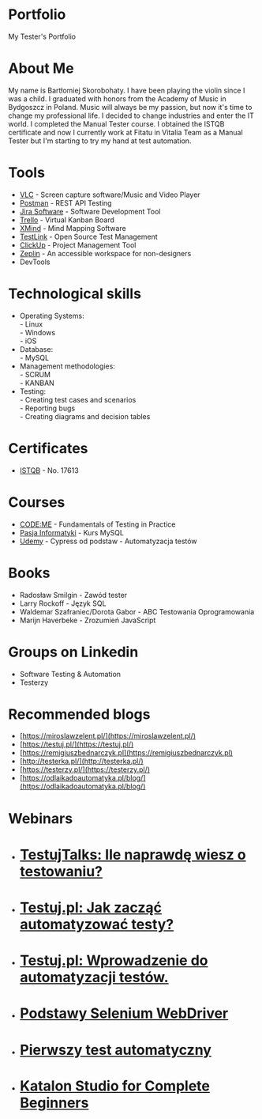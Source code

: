 # Portfolio
My Tester's Portfolio
# About Me
My name is Bartłomiej Skorobohaty. I have been playing the violin since I was a child. I graduated with honors from the Academy of Music in Bydgoszcz in Poland. Music will always be my passion, but now it's time to change my professional life. I decided to change industries and enter the IT world. I completed the Manual Tester course. I obtained the ISTQB certificate and now I currently work at Fitatu in Vitalia Team as a Manual Tester but I'm starting to try my hand at test automation.
# Tools
* [VLC](https://www.videolan.org/) - Screen capture software/Music and Video Player <br>
* [Postman](https://www.postman.com/) - REST API Testing <br>
* [Jira Software](https://www.atlassian.com/software/jira) - Software Development Tool <br>
* [Trello](https://trello.com/pl) - Virtual Kanban Board <br>
* [XMind](https://www.xmind.net/) - Mind Mapping Software <br>
* [TestLink](https://testlink.org/) - Open Source Test Management <br>
* [ClickUp](https://clickup.com/) - Project Management Tool <br>
* [Zeplin](https://zeplin.io/) - An accessible workspace for non-designers <br>
* DevTools <br>
# Technological skills
* Operating Systems: <br>
         - Linux <br>
         - Windows <br>
         - iOS <br>
* Database: <br>
         - MySQL <br>
* Management methodologies: <br>
         - SCRUM <br>
         - KANBAN <br>
* Testing: <br>
         - Creating test cases and scenarios <br>
         - Reporting bugs <br>
         - Creating diagrams and decision tables <br>
# Certificates <br>
* [ISTQB](https://www.gasq.org/en/certification/check-a-certificate.html) - No. 17613 <br>
# Courses <br>
* [CODE:ME](https://codeme.pl/) - Fundamentals of Testing in Practice <br>
* [Pasja Informatyki](https://www.youtube.com/c/Pasjainformatykitutoriale) - Kurs MySQL <br>
* [Udemy](https://www.udemy.com/course/cypress-od-podstaw/) - Cypress od podstaw - Automatyzacja testów <br>
# Books <br>
* Radosław Smilgin - Zawód tester <br>
* Larry Rockoff - Język SQL <br>
* Waldemar Szafraniec/Dorota Gabor - ABC Testowania Oprogramowania <br>
* Marijn Haverbeke - Zrozumień JavaScript <br>
# Groups on Linkedin <br>
* Software Testing & Automation <br>
* Testerzy <br>
# Recommended blogs <br>
* [https://miroslawzelent.pl/](https://miroslawzelent.pl/) <br>
* [https://testuj.pl/](https://testuj.pl/) <br>
* [https://remigiuszbednarczyk.pl](https://remigiuszbednarczyk.pl) <br>
* [http://testerka.pl/](http://testerka.pl/) <br>
* [https://testerzy.pl/](https://testerzy.pl/) <br>
* [https://odlaikadoautomatyka.pl/blog/](https://odlaikadoautomatyka.pl/blog/) <br>
# Webinars
* # [TestujTalks: Ile naprawdę wiesz o testowaniu?](https://www.youtube.com/watch?v=7jitGIrL2EU) <br>
* # [Testuj.pl: Jak zacząć automatyzować testy?](https://www.youtube.com/watch?v=XQ4ApfDyAn8) <br>
* # [Testuj.pl: Wprowadzenie do automatyzacji testów.](https://www.youtube.com/watch?v=AIzWk9HG7sg) <br>
* # [Podstawy Selenium WebDriver](https://www.youtube.com/watch?v=SDxX4S84pmY) <br>
* # [Pierwszy test automatyczny](https://www.youtube.com/watch?v=qgVHlhK4xVw) <br>
* # [Katalon Studio for Complete Beginners](https://www.youtube.com/watch?v=lcUgrciUCPg) <br>

